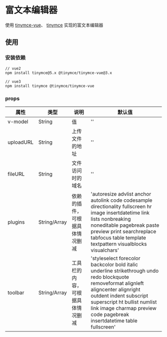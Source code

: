 # 富文本编辑器

使用 [tinymce-vue](https://github.com/tinymce/tinymce-vue)、 [tinymce](https://github.com/tinymce/tinymce) 实现的富文本编辑器

## 使用

### 安装依赖

```shell
// vue2
npm install tinymce@5.x @tinymce/tinymce-vue@3.x

// vue3
npm install tinymce @tinymce/tinymce-vue
```

### props

| 属性        |  类型   | 说明                                        | 默认值 |
| ----------  | ------ | ------------------------------------------- |--------------------------------------------- |
| v-model | String | 值 | '' |
| uploadURL | String | 上传文件的地址 | '' |
| fileURL | String | 文件访问时的域名 | '' |
| plugins | String/Array | 依赖的插件，可根据具体情况删减 | 'autoresize advlist anchor autolink code codesample directionality fullscreen hr image insertdatetime link lists nonbreaking noneditable pagebreak paste preview print searchreplace tabfocus table template textpattern visualblocks visualchars' |
| toolbar | String/Array | 工具栏的内容，可根据具体情况删减 | 'styleselect forecolor backcolor bold italic underline strikethrough undo redo blockquote removeformat alignleft aligncenter alignright outdent indent subscript superscript ht bullist numlist link image charmap preview code pagebreak insertdatetime table fullscreen' |
